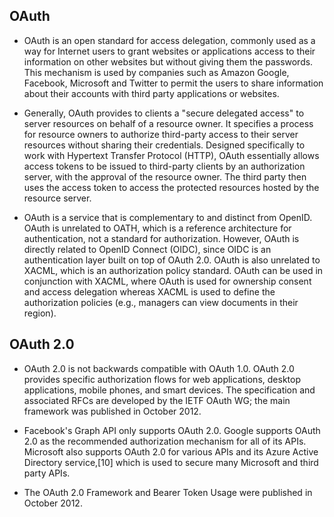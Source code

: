 ## OAuth
  - OAuth is an open standard for access delegation, commonly used as a way for Internet users to grant websites or applications access to their information on other websites but without giving them the passwords. This mechanism is used by companies such as Amazon Google, Facebook, Microsoft and Twitter to permit the users to share information about their accounts with third party applications or websites.

 - Generally, OAuth provides to clients a "secure delegated access" to server resources on behalf of a resource owner. It specifies a process for resource owners to authorize third-party access to their server resources without sharing their credentials. Designed specifically to work with Hypertext Transfer Protocol (HTTP), OAuth essentially allows access tokens to be issued to third-party clients by an authorization server, with the approval of the resource owner. The third party then uses the access token to access the protected resources hosted by the resource server.

 - OAuth is a service that is complementary to and distinct from OpenID. OAuth is unrelated to OATH, which is a reference architecture for authentication, not a standard for authorization. However, OAuth is directly related to OpenID Connect (OIDC), since OIDC is an authentication layer built on top of OAuth 2.0. OAuth is also unrelated to XACML, which is an authorization policy standard. OAuth can be used in conjunction with XACML, where OAuth is used for ownership consent and access delegation whereas XACML is used to define the authorization policies (e.g., managers can view documents in their region).

## OAuth 2.0
 - OAuth 2.0 is not backwards compatible with OAuth 1.0. OAuth 2.0 provides specific authorization flows for web applications, desktop applications, mobile phones, and smart devices. The specification and associated RFCs are developed by the IETF OAuth WG; the main framework was published in October 2012.

 - Facebook's Graph API only supports OAuth 2.0. Google supports OAuth 2.0 as the recommended authorization mechanism for all of its APIs. Microsoft also supports OAuth 2.0 for various APIs and its Azure Active Directory service,[10] which is used to secure many Microsoft and third party APIs.

 - The OAuth 2.0 Framework and Bearer Token Usage were published in October 2012.